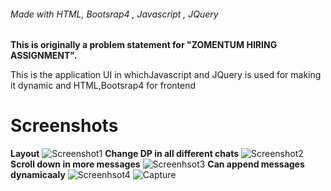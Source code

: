 																														
###### Made with HTML, Bootsrap4 , Javascript , JQuery

**This is originally a problem statement for "ZOMENTUM HIRING ASSIGNMENT".**

This is the application UI in whichJavascript and JQuery is used for making it dynamic and HTML,Bootsrap4 for frontend  

# Screenshots
**Layout**
![Screenshot1](https://user-images.githubusercontent.com/50275420/91671013-8630c980-eb40-11ea-873d-14b6f034ad9e.JPG)
**Change DP in all different chats**
![Screenshot2](https://user-images.githubusercontent.com/50275420/91671040-b11b1d80-eb40-11ea-8e59-c786bcb51e4f.JPG)
**Scroll down in more messages**
![Screenhsot3](https://user-images.githubusercontent.com/50275420/91671043-b5473b00-eb40-11ea-8b8e-3c6caa1a721d.JPG)
**Can append messages dynamicaaly**
![Screenhsot4](https://user-images.githubusercontent.com/50275420/91671046-b7a99500-eb40-11ea-983b-cf4a4aa0326c.JPG)
![Capture](https://user-images.githubusercontent.com/50275420/91671117-5d5d0400-eb41-11ea-8cc6-95fbfae6c8ed.JPG)



